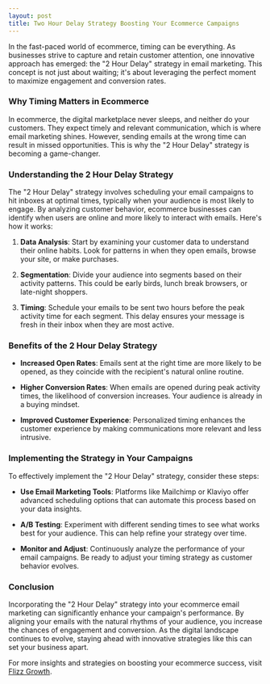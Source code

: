 ```yaml
---
layout: post
title: Two Hour Delay Strategy Boosting Your Ecommerce Campaigns
---
```



In the fast-paced world of ecommerce, timing can be everything. As businesses strive to capture and retain customer attention, one innovative approach has emerged: the "2 Hour Delay" strategy in email marketing. This concept is not just about waiting; it's about leveraging the perfect moment to maximize engagement and conversion rates.

### Why Timing Matters in Ecommerce

In ecommerce, the digital marketplace never sleeps, and neither do your customers. They expect timely and relevant communication, which is where email marketing shines. However, sending emails at the wrong time can result in missed opportunities. This is why the "2 Hour Delay" strategy is becoming a game-changer.

### Understanding the 2 Hour Delay Strategy

The "2 Hour Delay" strategy involves scheduling your email campaigns to hit inboxes at optimal times, typically when your audience is most likely to engage. By analyzing customer behavior, ecommerce businesses can identify when users are online and more likely to interact with emails. Here's how it works:

1. **Data Analysis**: Start by examining your customer data to understand their online habits. Look for patterns in when they open emails, browse your site, or make purchases.

2. **Segmentation**: Divide your audience into segments based on their activity patterns. This could be early birds, lunch break browsers, or late-night shoppers.

3. **Timing**: Schedule your emails to be sent two hours before the peak activity time for each segment. This delay ensures your message is fresh in their inbox when they are most active.

### Benefits of the 2 Hour Delay Strategy

- **Increased Open Rates**: Emails sent at the right time are more likely to be opened, as they coincide with the recipient's natural online routine.

- **Higher Conversion Rates**: When emails are opened during peak activity times, the likelihood of conversion increases. Your audience is already in a buying mindset.

- **Improved Customer Experience**: Personalized timing enhances the customer experience by making communications more relevant and less intrusive.

### Implementing the Strategy in Your Campaigns

To effectively implement the "2 Hour Delay" strategy, consider these steps:

- **Use Email Marketing Tools**: Platforms like Mailchimp or Klaviyo offer advanced scheduling options that can automate this process based on your data insights.

- **A/B Testing**: Experiment with different sending times to see what works best for your audience. This can help refine your strategy over time.

- **Monitor and Adjust**: Continuously analyze the performance of your email campaigns. Be ready to adjust your timing strategy as customer behavior evolves.

### Conclusion

Incorporating the "2 Hour Delay" strategy into your ecommerce email marketing can significantly enhance your campaign's performance. By aligning your emails with the natural rhythms of your audience, you increase the chances of engagement and conversion. As the digital landscape continues to evolve, staying ahead with innovative strategies like this can set your business apart.

For more insights and strategies on boosting your ecommerce success, visit [Flizz Growth](https://flizzgrowth.com).